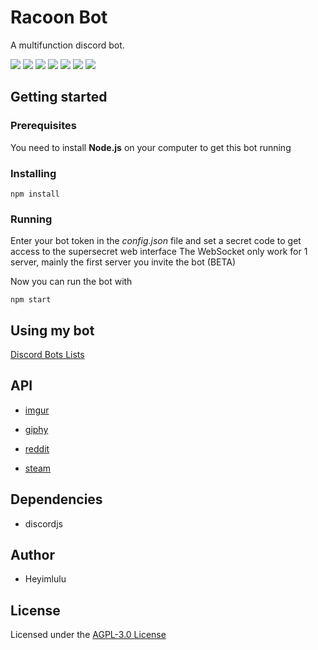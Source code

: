 # Racoon Bot

A multifunction discord bot.

![](https://img.shields.io/github/last-commit/Heyimlulu/RacoonBot/master?style=for-the-badge)
![](https://img.shields.io/static/v1?label=Language&message=Javascript&style=for-the-badge&color=yellow)
![](https://img.shields.io/static/v1?label=Dependencie&message=DiscordJS&style=for-the-badge&color=lightblue)
![](https://img.shields.io/static/v1?label=Published&message=DiscordBotList.com&style=for-the-badge&color=green)
![](https://img.shields.io/static/v1?label=Onhold&message=Top.gg&style=for-the-badge&color=red)
![](https://img.shields.io/static/v1?label=Author&message=Heyimlulu&style=for-the-badge)
![](https://img.shields.io/github/license/Heyimlulu/RacoonBot?style=for-the-badge)

## Getting started

### Prerequisites

You need to install **Node.js** on your computer to get this bot running

### Installing

```
npm install
```

### Running

Enter your bot token in the *config.json* file and set a secret code to get access to the supersecret web interface 
The WebSocket only work for 1 server, mainly the first server you invite the bot (BETA)

Now you can run the bot with

```
npm start
```

## Using my bot

[Discord Bots Lists](https://discord.ly/racoonbot)

## API

- [imgur](https://imgur.com/)

- [giphy](https://giphy.com/)

- [reddit](https://www.reddit.com/)

- [steam](https://store.steampowered.com/)

## Dependencies

- discordjs

## Author

- Heyimlulu

## License

Licensed under the [AGPL-3.0 License](https://github.com/Heyimlulu/RacoonBot/blob/master/LICENSE)
